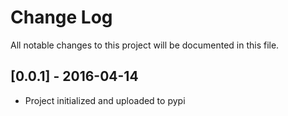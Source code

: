 # Change Log

All notable changes to this project will be documented in this file.

## [0.0.1] - 2016-04-14

* Project initialized and uploaded to pypi
